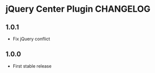 # jQuery Center Plugin CHANGELOG

## 1.0.1

* Fix jQuery conflict



## 1.0.0

* First stable release